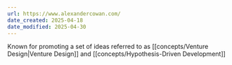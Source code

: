 ```yaml
---
url: https://www.alexandercowan.com/
date_created: 2025-04-18
date_modified: 2025-04-30
---
```

Known for promoting a set of ideas referred to as [[concepts/Venture Design|Venture Design]] and [[concepts/Hypothesis-Driven Development]]


